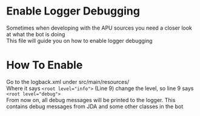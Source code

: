 # Enable Logger Debugging
Sometimes when developing with the APU sources you need a closer look at what the bot is doing\
This file will guide you on how to enable logger debugging 
# How To Enable
Go to the logback.xml under src/main/resources/\
Where it says `<root level="info">` (Line 9) change the level, so line 9 says `<root level="debug">`\
From now on, all debug messages will be printed to the logger. This contains debug messages from JDA and some other classes in the bot